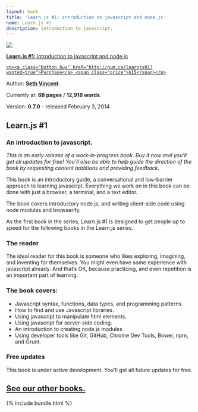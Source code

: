 ```yaml
---
layout: book
title: 'Learn.js #1: introduction to javascript and node.js'
name: Learn.js #1
description: introduction to javascript.
---
```


<div id="book">
  <a href="http://gum.co/learnjs01?wanted=true">
    <img src="{{ site.baseurl }}/img/books/learnjs-01-intro.png" />
    <p><strong>Learn.js #1:</strong> introduction to javascript and node.js</p>

    <p><a class="button buy" href="http://gum.co/learnjs01?wanted=true">Purchase</a> <span class="price">$15</span></p>
  </a>
  <div id="meta">
    <p>Author: <b><a href="http://sethvincent.com" target="_blank">Seth Vincent</a></b>.</p>
    <p>Currently at: <b>88 pages</b> / <b>12,918 words</b>.</p>
    <p>Version: <b>0.7.0</b> - released February 3, 2014.</p>
  </div>
</div>

## Learn.js #1
### An introduction to javascript.

_This is an early release of a work-in-progress book. Buy it now and you'll get all updates for free! You'll also be able to help guide the direction of the book by requesting content additions and providing feedback._

This book is an introductory guide, a conversational and low-barrier approach to learning javascript. Everything we work on in this book can be done with just a browser, a terminal, and a text editor.

The book covers introductory node.js, and writing client-side code using node modules and browserify.

As the first book in the series, Learn.js #1 is designed to get people up to speed for the following books in the Learn.js series.

### The reader
The ideal reader for this book is someone who likes exploring, imagining, and inventing for themselves. You might even have some experience with javascript already. And that’s OK, because practicing, and even repetition is an important part of learning.


### The book covers:
- Javascript syntax, functions, data types, and programming patterns.
- How to find and use Javascript libraries.
- Using javascript to manipulate html elements.
- Using javascript for server-side coding.
- An introduction to creating node.js modules
- Using developer tools like Git, GitHub, Chrome Dev Tools, Bower, npm, and Grunt.


### Free updates
This book is under active development. You'll get all future updates for free.


<section id="introduction">
  <div class="container">
    <div class="inner-wrapper">
      <h2><a href="{{ site.baseurl }}/books">See our other books.</a></h2>
      {% include bundle.html %}
    </div>
  </div>
</section>